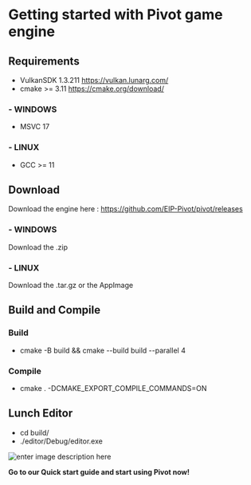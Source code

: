 ﻿
# Getting started with Pivot game engine

##  Requirements

* VulkanSDK 1.3.211
https://vulkan.lunarg.com/
* cmake >= 3.11
https://cmake.org/download/

###  - WINDOWS
* MSVC 17

### - LINUX
* GCC >= 11

##  Download

Download the engine here : https://github.com/EIP-Pivot/pivot/releases

### - WINDOWS

Download the .zip

### - LINUX

Download the .tar.gz or the AppImage

## Build and Compile

###  Build

* cmake -B build && cmake --build build --parallel 4

###  Compile

* cmake . -DCMAKE_EXPORT_COMPILE_COMMANDS=ON

## Lunch Editor

* cd build/
* ./editor/Debug/editor.exe

![enter image description here](https://cdn.discordapp.com/attachments/677099357173973014/995692249436393573/unknown.png)

**Go to our Quick start guide and start using Pivot now!**

